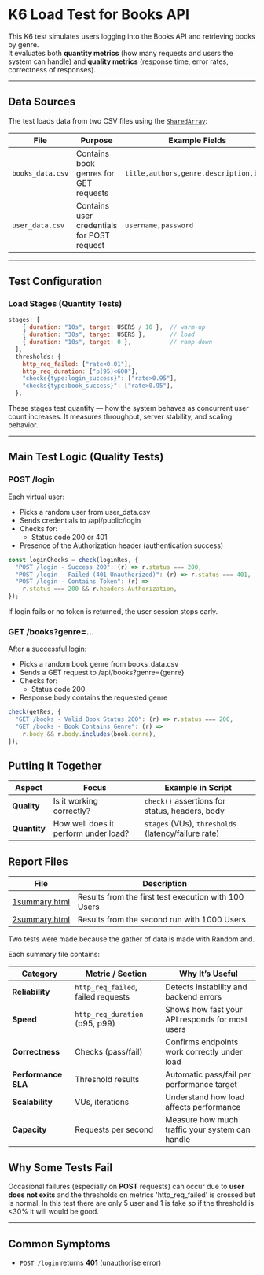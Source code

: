 #  K6 Load Test for Books API

This K6 test simulates users logging into the Books API and retrieving books by genre.  
It evaluates both **quantity metrics** (how many requests and users the system can handle) and **quality metrics** (response time, error rates, correctness of responses).

---

## Data Sources

The test loads data from two CSV files using the [`SharedArray`](https://k6.io/docs/javascript-api/k6-data/sharedarray/):

| File             | Purpose                                    | Example Fields                         |
| ---------------- | ------------------------------------------ | -------------------------------------- |
| `books_data.csv` | Contains book genres for GET requests      | `title,authors,genre,description,isbn` |
| `user_data.csv`  | Contains user credentials for POST request | `username,password`                    |

---

##  Test Configuration

### Load Stages (Quantity Tests)

```js
stages: [
    { duration: "10s", target: USERS / 10 },  // warm-up
    { duration: "30s", target: USERS },       // load
    { duration: "10s", target: 0 },           // ramp-down
  ],
  thresholds: {
    http_req_failed: ["rate<0.01"],
    http_req_duration: ["p(95)<600"],
    "checks{type:login_success}": ["rate>0.95"],
    "checks{type:book_success}": ["rate>0.95"],
  },
```

These stages test quantity — how the system behaves as concurrent user count increases.
It measures throughput, server stability, and scaling behavior.

---

##  Main Test Logic (Quality Tests)

### POST /login

Each virtual user:

- Picks a random user from user_data.csv
- Sends credentials to /api/public/login
- Checks for:
  - Status code 200 or 401
- Presence of the Authorization header (authentication success)

```js
const loginChecks = check(loginRes, {
  "POST /login - Success 200": (r) => r.status === 200,
  "POST /login - Failed (401 Unauthorized)": (r) => r.status === 401,
  "POST /login - Contains Token": (r) =>
    r.status === 200 && r.headers.Authorization,
});
```

If login fails or no token is returned, the user session stops early.

### GET /books?genre=...

After a successful login:

- Picks a random book genre from books_data.csv
- Sends a GET request to /api/books?genre={genre}
- Checks for:
  - Status code 200
- Response body contains the requested genre

```js
check(getRes, {
  "GET /books - Valid Book Status 200": (r) => r.status === 200,
  "GET /books - Book Contains Genre": (r) =>
    r.body && r.body.includes(book.genre),
});
```

##  Putting It Together

| Aspect       | Focus                                | Example in Script                                   |
| ------------ | ------------------------------------ | --------------------------------------------------- |
| **Quality**  | Is it working correctly?             | `check()` assertions for status, headers, body      |
| **Quantity** | How well does it perform under load? | `stages` (VUs), `thresholds` (latency/failure rate) |

## Report Files

| File                                  | Description                           |
| ------------------------------------- | ------------------------------------- |
| [1summary.html](/tests/1summary.html) | Results from the first test execution with 100 Users |
| [2summary.html](/tests/2summary.html) | Results from the second run with 1000 Users          |

Two tests were made because the gather of data is made with Random and.

Each summary file contains:

| Category            | Metric / Section                   | Why It’s Useful                                 |
| ------------------- | ---------------------------------- | ----------------------------------------------- |
| **Reliability**     | `http_req_failed`, failed requests | Detects instability and backend errors          |
| **Speed**           | `http_req_duration` (p95, p99)     | Shows how fast your API responds for most users |
| **Correctness**     | Checks (pass/fail)                 | Confirms endpoints work correctly under load    |
| **Performance SLA** | Threshold results                  | Automatic pass/fail per performance target      |
| **Scalability**     | VUs, iterations                    | Understand how load affects performance         |
| **Capacity**        | Requests per second                | Measure how much traffic your system can handle |

##  Why Some Tests Fail

Occasional failures (especially on **POST** requests) can occur due to **user does not exits** and the thresholds on metrics 'http_req_failed' is crossed but is normal. In this test there are only 5 user and 1 is fake so if the threshold is <30% it will would be good.

---

## Common Symptoms

- `POST /login` returns **401** (unauthorise error)
